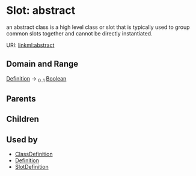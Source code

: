 
# Slot: abstract


an abstract class is a high level class or slot that is typically used to group common slots together and cannot be directly instantiated.

URI: [linkml:abstract](https://w3id.org/linkml/abstract)


## Domain and Range

[Definition](Definition.md) &#8594;  <sub>0..1</sub> [Boolean](Boolean.md)

## Parents


## Children


## Used by

 * [ClassDefinition](ClassDefinition.md)
 * [Definition](Definition.md)
 * [SlotDefinition](SlotDefinition.md)
